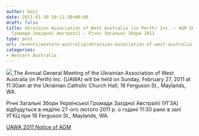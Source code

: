```yaml
---
author: bazj
date: 2011-01-30 10:11:38+00:00
draft: false
title: Ukrainian Association of West Australia (in Perth) Inc. – AGM 2011 / Українська
  Громада Західної Австралії – Річні Загальні Збори 2011
type: post
url: /events/western-australia/ukrainian-association-of-west-australia-in-perth-inc-%e2%80%93-agm-2011-%d0%a3%d0%ba%d1%80%d0%b0%d1%97%d0%bd%d1%81%d1%8c%d0%ba%d0%b0-%d0%93%d1%80%d0%be%d0%bc%d0%b0%d0%b4%d0%b0-%d0%97%d0%b0%d1%85/
categories:
- Western Australia
---
```


[![](http://www.ozeukes.com/wp-content/uploads/2011/01/AUWA-Logo-150x150.jpg)
](http://www.ozeukes.com/wp-content/uploads/2011/01/AUWA-Logo.jpg)The Annual General Meeting of the Ukrainian Association of West Australia (in Perth) Inc. (UAWA) will be held on Sunday, February 27, 2011 at 11:30am at the Ukrainian Catholic Church Hall, 18 Ferguson St., Maylands, WA.

Річні Загальні Збори Української Громади Західної Австралії (УГЗА) відбудуться в неділю 27-ого лютого 2011 р. о годині 11:30 рано в залі УГКЦ при 18 Ferguson St., Maylands, WA.

[UAWA 2011 Notice of AGM](http://www.ozeukes.com/wp-content/uploads/2011/01/UAWA-2011-Notice-of-AGM.pdf)

